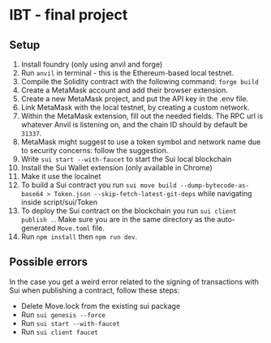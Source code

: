 # IBT - final project

## Setup

1. Install foundry (only using anvil and forge)
2. Run `anvil` in terminal - this is the Ethereum-based local testnet.
3. Compile the Solidity contract with the following command: `forge build`
4. Create a MetaMask account and add their browser extension.
5. Create a new MetaMask project, and put the API key in the .env file.
6. Link MetaMask with the local testnet, by creating a custom network.
7. Within the MetaMask extension, fill out the needed fields. The RPC url is whatever Anvil is listening on, and the chain ID should by default be `31337`.
8. MetaMask might suggest to use a token symbol and network name due to security
   concerns: follow the suggestion.
9. Write `sui start --with-faucet` to start the Sui local blockchain
10. Install the Sui Wallet extension (only available in Chrome)
11. Make it use the localnet
12. To build a Sui contract you run `sui move build --dump-bytecode-as-base64 > Token.json --skip-fetch-latest-git-deps` while navigating inside script/sui/Token
13. To deploy the Sui contract on the blockchain you run `sui client publish .`. Make sure you are in the same directory as the auto-generated `Move.toml` file.
14. Run `npm install` then `npm run dev`.

## Possible errors

In the case you get a weird error related to the signing of transactions with Sui when publishing a contract, follow these steps:

- Delete Move.lock from the existing sui package
- Run `sui genesis --force`
- Run `sui start --with-faucet`
- Run `sui client faucet`
